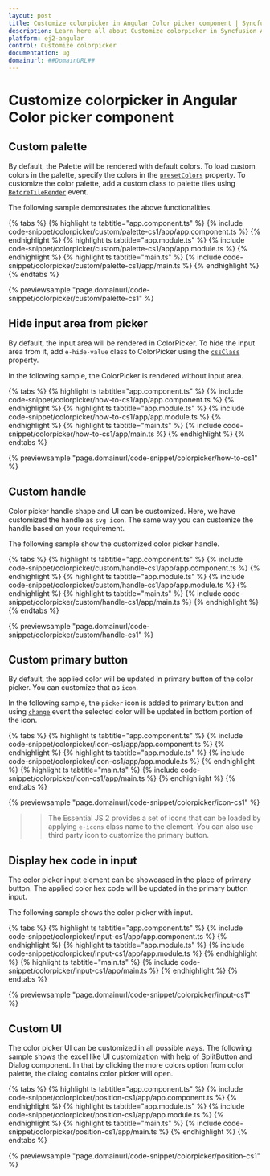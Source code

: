 ```yaml
---
layout: post
title: Customize colorpicker in Angular Color picker component | Syncfusion
description: Learn here all about Customize colorpicker in Syncfusion Angular Color picker component of Syncfusion Essential JS 2 and more.
platform: ej2-angular
control: Customize colorpicker 
documentation: ug
domainurl: ##DomainURL##
---
```


# Customize colorpicker in Angular Color picker component

## Custom palette

By default, the Palette will be rendered with default colors. To load custom colors in the palette, specify the colors in the [`presetColors`](https://ej2.syncfusion.com/angular/documentation/api/color-picker#presetcolors) property. To customize the color palette, add a custom class to palette tiles using [`BeforeTileRender`](https://ej2.syncfusion.com/angular/documentation/api/color-picker#beforetilerender) event.

The following sample demonstrates the above functionalities.

{% tabs %}
{% highlight ts tabtitle="app.component.ts" %}
{% include code-snippet/colorpicker/custom/palette-cs1/app/app.component.ts %}
{% endhighlight %}
{% highlight ts tabtitle="app.module.ts" %}
{% include code-snippet/colorpicker/custom/palette-cs1/app/app.module.ts %}
{% endhighlight %}
{% highlight ts tabtitle="main.ts" %}
{% include code-snippet/colorpicker/custom/palette-cs1/app/main.ts %}
{% endhighlight %}
{% endtabs %}
  
{% previewsample "page.domainurl/code-snippet/colorpicker/custom/palette-cs1" %}

## Hide input area from picker

By default, the input area will be rendered in ColorPicker. To hide the input area from it, add `e-hide-value` class to ColorPicker using the [`cssClass`](https://ej2.syncfusion.com/angular/documentation/api/color-picker#cssclass) property.

In the following sample, the ColorPicker is rendered without input area.

{% tabs %}
{% highlight ts tabtitle="app.component.ts" %}
{% include code-snippet/colorpicker/how-to-cs1/app/app.component.ts %}
{% endhighlight %}
{% highlight ts tabtitle="app.module.ts" %}
{% include code-snippet/colorpicker/how-to-cs1/app/app.module.ts %}
{% endhighlight %}
{% highlight ts tabtitle="main.ts" %}
{% include code-snippet/colorpicker/how-to-cs1/app/main.ts %}
{% endhighlight %}
{% endtabs %}
  
{% previewsample "page.domainurl/code-snippet/colorpicker/how-to-cs1" %}

## Custom handle

Color picker handle shape and UI can be customized. Here, we have customized the handle as `svg icon`. The same way you can customize the handle based on your requirement.

The following sample show the customized color picker handle.

{% tabs %}
{% highlight ts tabtitle="app.component.ts" %}
{% include code-snippet/colorpicker/custom/handle-cs1/app/app.component.ts %}
{% endhighlight %}
{% highlight ts tabtitle="app.module.ts" %}
{% include code-snippet/colorpicker/custom/handle-cs1/app/app.module.ts %}
{% endhighlight %}
{% highlight ts tabtitle="main.ts" %}
{% include code-snippet/colorpicker/custom/handle-cs1/app/main.ts %}
{% endhighlight %}
{% endtabs %}
  
{% previewsample "page.domainurl/code-snippet/colorpicker/custom/handle-cs1" %}

## Custom primary button

By default, the applied color will be updated in primary button of the color picker. You can customize that as `icon`.

In the following sample, the `picker` icon is added to primary button and using [`change`](https://ej2.syncfusion.com/angular/documentation/api/color-picker#change) event the selected color will be updated in bottom portion of the icon.

{% tabs %}
{% highlight ts tabtitle="app.component.ts" %}
{% include code-snippet/colorpicker/icon-cs1/app/app.component.ts %}
{% endhighlight %}
{% highlight ts tabtitle="app.module.ts" %}
{% include code-snippet/colorpicker/icon-cs1/app/app.module.ts %}
{% endhighlight %}
{% highlight ts tabtitle="main.ts" %}
{% include code-snippet/colorpicker/icon-cs1/app/main.ts %}
{% endhighlight %}
{% endtabs %}
  
{% previewsample "page.domainurl/code-snippet/colorpicker/icon-cs1" %}

>> The Essential JS 2 provides a set of icons that can be loaded by applying `e-icons` class name to the element. You can also use third party icon to customize the primary button.

## Display hex code in input

The color picker input element can be showcased in the place of primary button. The applied color hex code will be updated in the primary button input.

The following sample shows the color picker with input.

{% tabs %}
{% highlight ts tabtitle="app.component.ts" %}
{% include code-snippet/colorpicker/input-cs1/app/app.component.ts %}
{% endhighlight %}
{% highlight ts tabtitle="app.module.ts" %}
{% include code-snippet/colorpicker/input-cs1/app/app.module.ts %}
{% endhighlight %}
{% highlight ts tabtitle="main.ts" %}
{% include code-snippet/colorpicker/input-cs1/app/main.ts %}
{% endhighlight %}
{% endtabs %}
  
{% previewsample "page.domainurl/code-snippet/colorpicker/input-cs1" %}

## Custom UI

The color picker UI can be customized in all possible ways. The following sample shows the excel like UI customization with help of SplitButton and Dialog component. In that by clicking the more colors option from color palette, the dialog contains color picker will open.

{% tabs %}
{% highlight ts tabtitle="app.component.ts" %}
{% include code-snippet/colorpicker/position-cs1/app/app.component.ts %}
{% endhighlight %}
{% highlight ts tabtitle="app.module.ts" %}
{% include code-snippet/colorpicker/position-cs1/app/app.module.ts %}
{% endhighlight %}
{% highlight ts tabtitle="main.ts" %}
{% include code-snippet/colorpicker/position-cs1/app/main.ts %}
{% endhighlight %}
{% endtabs %}
  
{% previewsample "page.domainurl/code-snippet/colorpicker/position-cs1" %}